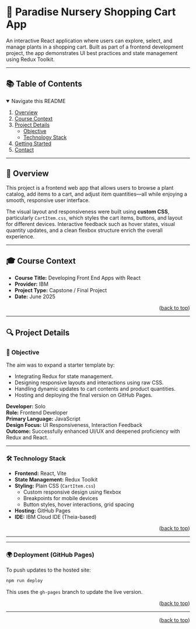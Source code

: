 <!-- Back to top link -->
<a id="readme-top"></a>

# 🌿 Paradise Nursery Shopping Cart App

An interactive React application where users can explore, select, and manage plants in a shopping cart. Built as part of a frontend development project, the app demonstrates UI best practices and state management using Redux Toolkit.

---

## 📚 Table of Contents

<details open>
  <summary>Navigate this README</summary>
  <ol>
    <li><a href="#overview">Overview</a></li>
    <li><a href="#course-context">Course Context</a></li>
    <li>
      <a href="#project-details">Project Details</a>
      <ul>
        <li><a href="#objective">Objective</a></li>
        <li><a href="#technology-stack">Technology Stack</a></li>
      </ul>
    </li>
    <li><a href="#getting-started">Getting Started</a></li>
    <li><a href="#contact">Contact</a></li>
  </ol>
</details>

---

## 🌱 Overview

This project is a frontend web app that allows users to browse a plant catalog, add items to a cart, and adjust item quantities—all while enjoying a smooth, responsive user interface.

The visual layout and responsiveness were built using **custom CSS**, particularly `CartItem.css`, which styles the cart items, buttons, and layout for different devices. Interactive feedback such as hover states, visual quantity updates, and a clean flexbox structure enrich the overall experience.



---

## 🎓 Course Context

- **Course Title:** Developing Front End Apps with React  
- **Provider:** IBM  
- **Project Type:** Capstone / Final Project  
- **Date:** June 2025

<p align="right">(<a href="#readme-top">back to top</a>)</p>

---

## 🔍 Project Details

### 🎯 Objective

The aim was to expand a starter template by:
- Integrating Redux for state management.
- Designing responsive layouts and interactions using raw CSS.
- Handling dynamic updates to cart contents and product quantities.
- Hosting and deploying the final version on GitHub Pages.

**Developer:** Solo  
**Role:** Frontend Developer  
**Primary Language:** JavaScript  
**Design Focus:** UI Responsiveness, Interaction Feedback  
**Outcome:** Successfully enhanced UI/UX and deepened proficiency with Redux and React.

---

### 🛠️ Technology Stack

- **Frontend:** React, Vite
- **State Management:** Redux Toolkit
- **Styling:** Plain CSS (`CartItem.css`)
  - Custom responsive design using flexbox
  - Breakpoints for mobile devices
  - Button styles, hover interactions, grid spacing
- **Hosting:** GitHub Pages
- **IDE:** IBM Cloud IDE (Theia-based)

<p align="right">(<a href="#readme-top">back to top</a>)</p>

---


---

### 🌍 Deployment (GitHub Pages)

To push updates to the hosted site:

```bash
npm run deploy
```

This uses the `gh-pages` branch to update the live version.

<p align="right">(<a href="#readme-top">back to top</a>)</p>

---





<p align="right">(<a href="#readme-top">back to top</a>)</p>
